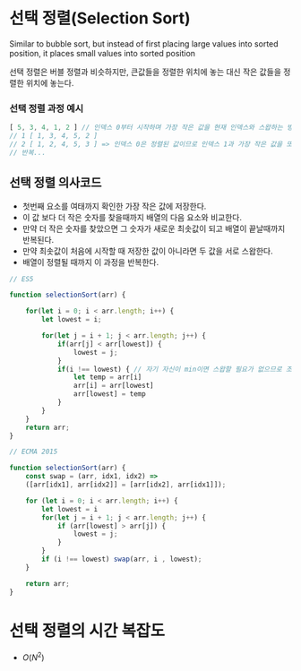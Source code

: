 # 선택 정렬(Selection Sort)

Similar to bubble sort, but instead of first placing large values into sorted position, it places small values into sorted position

선택 정렬은 버블 정렬과 비슷하지만, 큰값들을 정렬한 위치에 놓는 대신 작은 값들을 정렬한 위치에 놓는다.

### 선택 정렬 과정 예시

```jsx
[ 5, 3, 4, 1, 2 ] // 인덱스 0부터 시작하며 가장 작은 값을 현재 인덱스와 스왑하는 방식으로 진행함
// 1 [ 1, 3, 4, 5, 2 ]
// 2 [ 1, 2, 4, 5, 3 ] => 인덱스 0은 정렬된 값이므로 인덱스 1과 가장 작은 값을 또 스왑함.
// 반복...

```

## 선택 정렬 의사코드

- 첫번째 요소를 여태까지 확인한 가장 작은 값에 저장한다.
- 이 값 보다 더 작은 숫자를 찾을때까지 배열의 다음 요소와 비교한다.
- 만약 더 작은 숫자를 찾았으면 그 숫자가 새로운 최솟값이 되고 배열이 끝날때까지 반복된다.
- 만약 최솟값이 처음에 시작할 때 저장한 값이 아니라면 두 값을  서로 스왑한다.
- 배열이 정렬될 때까지 이 과정을 반복한다.

```jsx
// ES5

function selectionSort(arr) {

    for(let i = 0; i < arr.length; i++) {
        let lowest = i;

        for(let j = i + 1; j < arr.length; j++) {
            if(arr[j] < arr[lowest]) {
                lowest = j;
            }
            if(i !== lowest) { // 자기 자신이 min이면 스왑할 필요가 없으므로 조건 추가해줌
                let temp = arr[i]
                arr[i] = arr[lowest]
                arr[lowest] = temp
            }
        }
    }
    return arr;
}

// ECMA 2015

function selectionSort(arr) {
    const swap = (arr, idx1, idx2) => 
    ([arr[idx1], arr[idx2]] = [arr[idx2], arr[idx1]]);

    for (let i = 0; i < arr.length; i++) {
        let lowest = i
        for(let j = i + 1; j < arr.length; j++) {
            if (arr[lowest] > arr[j]) {
                lowest = j;
            }
        }
        if (i !== lowest) swap(arr, i , lowest);
    }

    return arr;
}
```

# 선택 정렬의 시간 복잡도

- $O(N^2)$
